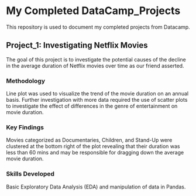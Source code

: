 # My Completed DataCamp_Projects

This repository is used to document my completed projects from Datacamp.

## Project_1: Investigating Netflix Movies

The goal of this project is to investigate the potential causes of the 
decline in the average duration of Netflix movies over time as our friend 
asserted.

### Methodology
Line plot was used to visualize the trend of the movie duration on an annual 
basis. Further investigation with more data required the use of scatter plots 
to investigate the effect of differences in the genre of entertainment on movie 
duration.

### Key Findings
Movies categorized as Documentaries, Children, and Stand-Up were clustered at 
the bottom right of the plot revealing that their duration was less than 60 mins 
and may be responsible for dragging down the average movie duration.

### Skills Developed
Basic Exploratory Data Analysis (EDA) and manipulation of data in Pandas.
